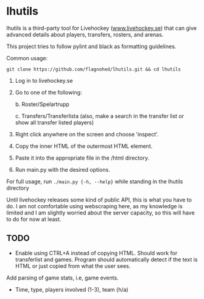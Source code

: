 # lhutils

lhutils is a third-party tool for Livehockey (www.livehockey.se)
that can give advanced details about players, transfers, rosters, and arenas.

This project tries to follow pylint and black as formatting guidelines.

Common usage:

`
git clone https://github.com/flagnohed/lhutils.git && cd lhutils
`
1. Log in to livehockey.se
2. Go to one of the following:
    
    b. Roster/Spelartrupp
    
    c. Transfers/Transferlista (also, make a search in the transfer list 
                                or show all transfer listed players)
3. Right click anywhere on the screen and choose 'inspect'.
4. Copy the inner HTML of the outermost HTML element.
5. Paste it into the appropriate file in the /html directory.
6. Run main.py with the desired options.

For full usage, run `./main.py {-h, --help}`
while standing in the lhutils directory

Until livehockey releases some kind of public API, this is what you have to do. 
I am not comfortable using webscraping here, as my knowledge is limited and
I am slightly worried about the server capacity, so this will have to do for
now at least.

## TODO
* Enable using CTRL+A instead of copying HTML. Should work for transferlist
and games. Program should automatically detect if the text is HTML or just copied
from what the user sees.

Add parsing of game stats, i.e, game events. 
* Time, type, players involved (1-3), team (h/a)


